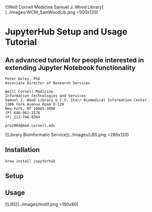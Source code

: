 ![Weill Cornell Medicine Samuel J. Wood Library](../images/WCM_SamWoodLib.png =500x120)


# JupyterHub Setup and Usage Tutorial
## An advanced tutorial for people interested in extending Jupyter Notebook functionality


```
Peter Oxley, PhD
Associate Director of Research Services

Weill Cornell Medicine
Information Technologies and Services
Samuel J. Wood Library & C.V. Starr Biomedical Information Center
1300 York Avenue Room D-120
New York, NY 10065-4896
(P) 646-962-2576
(F) 212-746-8364
 
pro2004@med.cornell.edu
```

![Library Bioinformatic Service](../images/LBS.png =285x120)


## Installation

```
brew install jupyterhub 
```

## Setup

## Usage


![LBS](../images/motif.png =190x80)